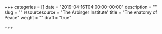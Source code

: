 +++
categories = []
date = "2019-04-16T04:00:00+00:00"
description = ""
slug = ""
resourcesource = "The Arbinger Institute"
title = "The Anatomy of Peace"
weight = ""
draft = "true"

+++